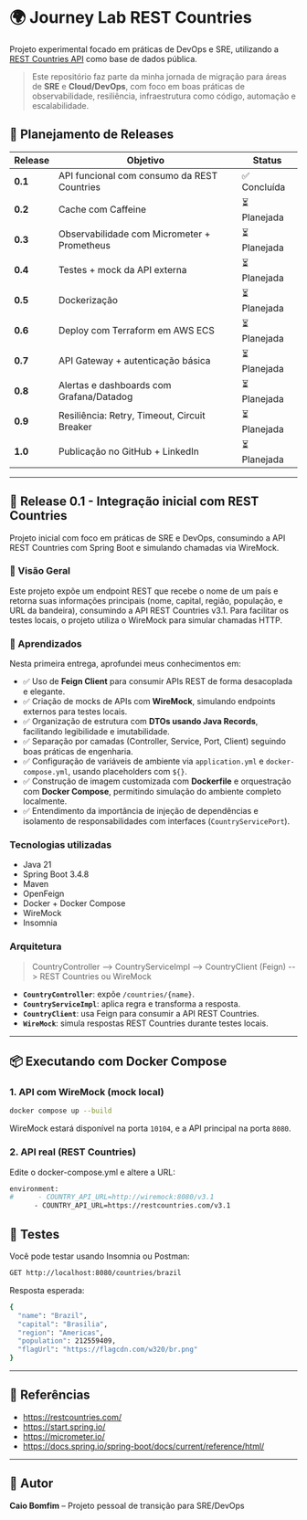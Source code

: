 # 🌍 Journey Lab REST Countries

Projeto experimental focado em práticas de DevOps e SRE, utilizando a [REST Countries API](https://restcountries.com/) como base de dados pública.

> Este repositório faz parte da minha jornada de migração para áreas de **SRE** e **Cloud/DevOps**, com foco em boas práticas de observabilidade, resiliência, infraestrutura como código, automação e escalabilidade.

## 📅 Planejamento de Releases

| Release   | Objetivo                                         | Status        |
|-----------|--------------------------------------------------|---------------|
| **0.1**   | API funcional com consumo da REST Countries      | ✅ Concluída   |
| **0.2**   | Cache com Caffeine                               | ⏳ Planejada   |
| **0.3**   | Observabilidade com Micrometer + Prometheus      | ⏳ Planejada   |
| **0.4**   | Testes + mock da API externa                     | ⏳ Planejada   |
| **0.5**   | Dockerização                                     | ⏳ Planejada   |
| **0.6**   | Deploy com Terraform em AWS ECS                  | ⏳ Planejada   |
| **0.7**   | API Gateway + autenticação básica                | ⏳ Planejada   |
| **0.8**   | Alertas e dashboards com Grafana/Datadog         | ⏳ Planejada   |
| **0.9**   | Resiliência: Retry, Timeout, Circuit Breaker     | ⏳ Planejada   |
| **1.0**   | Publicação no GitHub + LinkedIn                  | ⏳ Planejada   |

---

## 🚀 Release 0.1 - Integração inicial com REST Countries

Projeto inicial com foco em práticas de SRE e DevOps, consumindo a API REST Countries com Spring Boot e simulando chamadas via WireMock.

### 📌 Visão Geral
Este projeto expõe um endpoint REST que recebe o nome de um país e retorna suas informações principais (nome, capital, região, população, e URL da bandeira), consumindo a API REST Countries v3.1. Para facilitar os testes locais, o projeto utiliza o WireMock para simular chamadas HTTP.

### 🧠 Aprendizados

Nesta primeira entrega, aprofundei meus conhecimentos em:

- ✅ Uso de **Feign Client** para consumir APIs REST de forma desacoplada e elegante.
- ✅ Criação de mocks de APIs com **WireMock**, simulando endpoints externos para testes locais.
- ✅ Organização de estrutura com **DTOs usando Java Records**, facilitando legibilidade e imutabilidade.
- ✅ Separação por camadas (Controller, Service, Port, Client) seguindo boas práticas de engenharia.
- ✅ Configuração de variáveis de ambiente via `application.yml` e `docker-compose.yml`, usando placeholders com `${}`.
- ✅ Construção de imagem customizada com **Dockerfile** e orquestração com **Docker Compose**, permitindo simulação do ambiente completo localmente.
- ✅ Entendimento da importância de injeção de dependências e isolamento de responsabilidades com interfaces (`CountryServicePort`).

### Tecnologias utilizadas
- Java 21
- Spring Boot 3.4.8
- Maven
- OpenFeign
- Docker + Docker Compose
- WireMock
- Insomnia

### Arquitetura

> CountryController --> CountryServiceImpl --> CountryClient (Feign) --> REST Countries ou WireMock

- **`CountryController`**: expõe `/countries/{name}`.
- **`CountryServiceImpl`**: aplica regra e transforma a resposta.
- **`CountryClient`**: usa Feign para consumir a API REST Countries.
- **`WireMock`**: simula respostas REST Countries durante testes locais.

---

## 📦 Executando com Docker Compose

### 1. API com WireMock (mock local)

```bash
docker compose up --build
```

WireMock estará disponível na porta `10104`, e a API principal na porta `8080`.

### 2. API real (REST Countries)

Edite o docker-compose.yml e altere a URL:

```bash
environment:
#      - COUNTRY_API_URL=http://wiremock:8080/v3.1
      - COUNTRY_API_URL=https://restcountries.com/v3.1
```

## 🧪 Testes

Você pode testar usando Insomnia ou Postman:

```bash
GET http://localhost:8080/countries/brazil
```

Resposta esperada:

```bash
{
  "name": "Brazil",
  "capital": "Brasilia",
  "region": "Americas",
  "population": 212559409,
  "flagUrl": "https://flagcdn.com/w320/br.png"
}
```

---

## 📘 Referências
- https://restcountries.com/
- https://start.spring.io/
- https://micrometer.io/
- https://docs.spring.io/spring-boot/docs/current/reference/html/

---

## 📌 Autor
**Caio Bomfim** – Projeto pessoal de transição para SRE/DevOps
